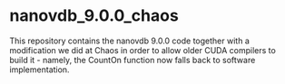 # nanovdb_9.0.0_chaos

This repository contains the nanovdb 9.0.0 code together with a modification we did at Chaos in order to allow older CUDA compilers to build it - namely, the CountOn function now falls back to software implementation.
